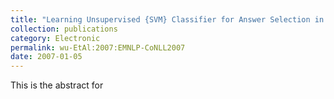 ```yaml
---
title: "Learning Unsupervised {SVM} Classifier for Answer Selection in Web Question Answering"
collection: publications
category: Electronic 
permalink: wu-EtAl:2007:EMNLP-CoNLL2007 
date: 2007-01-05 
---
```

This is the abstract for 
